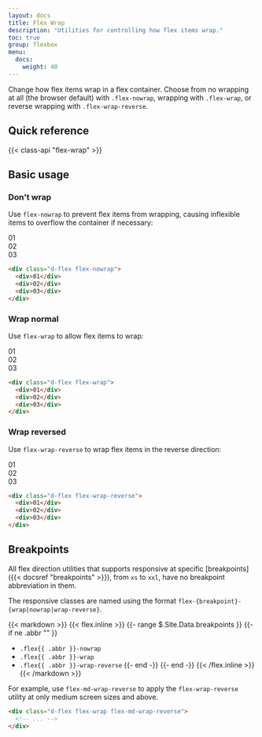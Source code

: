 ```yaml
---
layout: docs
title: Flex Wrap
description: "Utilities for controlling how flex items wrap."
toc: true
group: flexbox
menu:
  docs:
    weight: 40
---
```


Change how flex items wrap in a flex container. Choose from no wrapping at all (the browser default) with `.flex-nowrap`, wrapping with `.flex-wrap`, or reverse wrapping with `.flex-wrap-reverse`.

## Quick reference

{{< class-api "flex-wrap" >}}

## Basic usage

### Don't wrap

Use `flex-nowrap` to prevent flex items from wrapping, causing inflexible items to overflow the container if necessary:

<div class="bd-example">
  <div class="overflow-x-auto">
    <div class="d-flex flex-nowrap fs-sm fw-semibold gap-3">
      <div class="col-5">
        <div class="text-bg-secondary p-3 rounded d-flex justify-content-center align-items-center">01</div>
      </div>
      <div class="col-5">
        <div class="text-bg-secondary p-3 rounded d-flex justify-content-center align-items-center">02</div>
      </div>
      <div class="col-5">
        <div class="text-bg-secondary p-3 rounded d-flex justify-content-center align-items-center">03</div>
      </div>
    </div>
  </div>
</div>

```html
<div class="d-flex flex-nowrap">
  <div>01</div>
  <div>02</div>
  <div>03</div>
</div>
```

### Wrap normal

Use `flex-wrap` to allow flex items to wrap:

<div class="bd-example">
  <div class="overflow-x-auto">
    <div class="d-flex flex-wrap fs-sm fw-semibold gap-3">
      <div class="col-5">
        <div class="bg-blue-200 text-white p-3 rounded d-flex justify-content-center align-items-center">01</div>
      </div>
      <div class="col-5">
        <div class="bg-blue-200 text-white p-3 rounded d-flex justify-content-center align-items-center">02</div>
      </div>
      <div class="col-5">
        <div class="bg-blue-200 text-white  p-3 rounded d-flex justify-content-center align-items-center">03</div>
      </div>
    </div>
  </div>
</div>

```html
<div class="d-flex flex-wrap">
  <div>01</div>
  <div>02</div>
  <div>03</div>
</div>
```

### Wrap reversed

Use `flex-wrap-reverse` to wrap flex items in the reverse direction:

<div class="bd-example">
  <div class="overflow-x-auto">
    <div class="d-flex flex-wrap-reverse fs-sm fw-semibold gap-3">
      <div class="col-5">
        <div class="text-bg-primary p-3 rounded d-flex justify-content-center align-items-center">01</div>
      </div>
      <div class="col-5">
        <div class="text-bg-primary text-white p-3 rounded d-flex justify-content-center align-items-center">02</div>
      </div>
      <div class="col-5">
        <div class="text-bg-primary text-white  p-3 rounded d-flex justify-content-center align-items-center">03</div>
      </div>
    </div>
  </div>
</div>

```html
<div class="d-flex flex-wrap-reverse">
  <div>01</div>
  <div>02</div>
  <div>03</div>
</div>
```

## Breakpoints

All flex direction utilities that supports responsive at specific [breakpoints]({{< docsref "breakpoints" >}}), from `xs` to `xxl`, have no breakpoint abbreviation in them. 

The responsive classes are named using the format `flex-{breakpoint}-{wrap|nowrap|wrap-reverse}`.

{{< markdown >}}
{{< flex.inline >}}
{{- range $.Site.Data.breakpoints }}
{{- if ne .abbr "" }}
- `.flex{{ .abbr }}-nowrap`
- `.flex{{ .abbr }}-wrap`
- `.flex{{ .abbr }}-wrap-reverse`
{{- end -}}
{{- end -}}
{{< /flex.inline >}}
{{< /markdown >}}

For example, use `flex-md-wrap-reverse` to apply the `flex-wrap-reverse` utility at only medium screen sizes and above.

```html
<div class="d-flex flex-wrap flex-md-wrap-reverse">
  <!-- ... -->
</div>
```